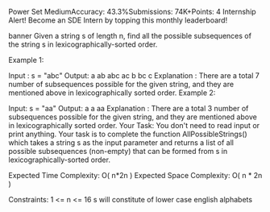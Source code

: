 Power Set
MediumAccuracy: 43.3%Submissions: 74K+Points: 4
Internship Alert!
Become an SDE Intern by topping this monthly leaderboard! 

banner
Given a string s of length n, find all the possible subsequences of the string s in lexicographically-sorted order.

Example 1:

Input : 
s = "abc"
Output: 
a ab abc ac b bc c
Explanation : 
There are a total 7 number of subsequences possible 
for the given string, and they are mentioned above 
in lexicographically sorted order.
Example 2:

Input: 
s = "aa"
Output: 
a a aa
Explanation : 
There are a total 3 number of subsequences possible 
for the given string, and they are mentioned above 
in lexicographically sorted order.
Your Task:
You don't need to read input or print anything. Your task is to complete the function AllPossibleStrings() which takes a string s as the input parameter and returns a list of all possible subsequences (non-empty) that can be formed from s in lexicographically-sorted order.

Expected Time Complexity: O( n*2n  )
Expected Space Complexity: O( n * 2n )

Constraints: 
1 <= n <= 16
s will constitute of lower case english alphabets

